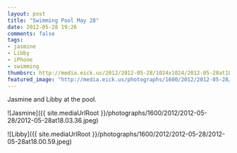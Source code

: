 ```yaml
---
layout: post
title: "Swimming Pool May 28"
date: 2012-05-28 19:26
comments: false
tags: 
- jasmine
- Libby
- iPhone
- swimming
thumbsrc: http://media.eick.us/2012/2012-05-28/1024x1024/2012-05-28at18.03.36.jpeg
featured_image: "http://media.eick.us/photographs/1600/2012/2012-05-28/2012-05-28at18.03.36.jpeg"
---
```

Jasmine and Libby at the pool.



![Jasmine]({{ site.mediaUrlRoot }}/photographs/1600/2012/2012-05-28/2012-05-28at18.03.36.jpeg)




![Libby]({{ site.mediaUrlRoot }}/photographs/1600/2012/2012-05-28/2012-05-28at18.00.59.jpeg)

